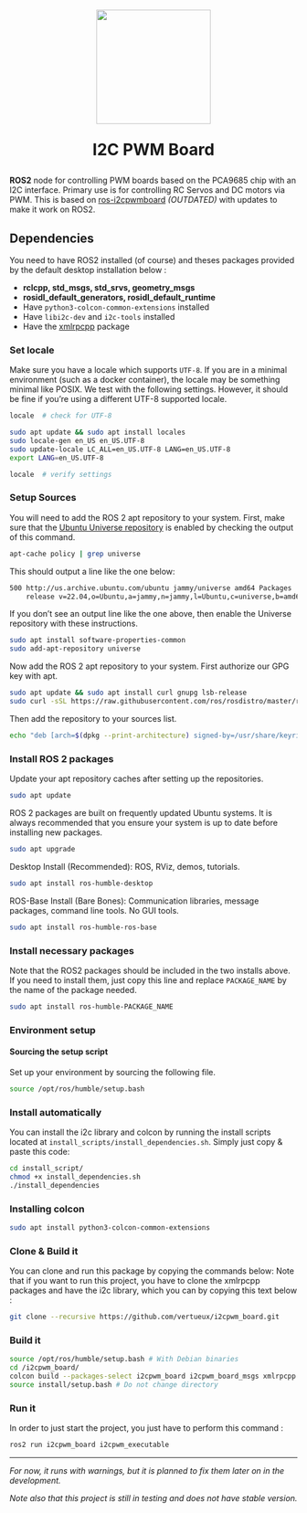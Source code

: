 <h1 align="center">
  <img src="docs/images/i2c-micro-controller.png" width="200px">
  <p align="center">
    I2C PWM Board
  </p>
</h1>

**ROS2** node for controlling PWM boards based on the PCA9685 chip with an I2C interface. Primary use is for controlling RC Servos and DC motors via PWM. This is based on [ros-i2cpwmboard](https://gitlab.com/bradanlane/ros-i2cpwmboard) *(OUTDATED)* with updates to make it work on ROS2.

## Dependencies

You need to have ROS2 installed (of course) and theses packages provided by the default desktop installation below : 

* **rclcpp, std_msgs, std_srvs, geometry_msgs**
* **rosidl_default_generators, rosidl_default_runtime**
* Have ```python3-colcon-common-extensions``` installed
* Have ```libi2c-dev``` and ```i2c-tools``` installed
* Have the [xmlrpcpp](https://github.com/bpwilcox/xmlrpcpp) package

### Set locale

Make sure you have a locale which supports ```UTF-8```. If you are in a minimal environment (such as a docker container), the locale may be something minimal like POSIX. We test with the following settings. However, it should be fine if you’re using a different UTF-8 supported locale.

```bash
locale  # check for UTF-8

sudo apt update && sudo apt install locales
sudo locale-gen en_US en_US.UTF-8
sudo update-locale LC_ALL=en_US.UTF-8 LANG=en_US.UTF-8
export LANG=en_US.UTF-8

locale  # verify settings
```

### Setup Sources

You will need to add the ROS 2 apt repository to your system. First, make sure that the [Ubuntu Universe repository](https://help.ubuntu.com/community/Repositories/Ubuntu) is enabled by checking the output of this command.

```bash
apt-cache policy | grep universe
```

This should output a line like the one below:

```bash
500 http://us.archive.ubuntu.com/ubuntu jammy/universe amd64 Packages
    release v=22.04,o=Ubuntu,a=jammy,n=jammy,l=Ubuntu,c=universe,b=amd64
```

If you don’t see an output line like the one above, then enable the Universe repository with these instructions.

```bash
sudo apt install software-properties-common
sudo add-apt-repository universe
```

Now add the ROS 2 apt repository to your system. First authorize our GPG key with apt.

```bash
sudo apt update && sudo apt install curl gnupg lsb-release
sudo curl -sSL https://raw.githubusercontent.com/ros/rosdistro/master/ros.key -o /usr/share/keyrings/ros-archive-keyring.gpg

```

Then add the repository to your sources list.

```bash
echo "deb [arch=$(dpkg --print-architecture) signed-by=/usr/share/keyrings/ros-archive-keyring.gpg] http://packages.ros.org/ros2/ubuntu $(source /etc/os-release && echo $UBUNTU_CODENAME) main" | sudo tee /etc/apt/sources.list.d/ros2.list > /dev/null
```

### Install ROS 2 packages

Update your apt repository caches after setting up the repositories.

```bash
sudo apt update
```

ROS 2 packages are built on frequently updated Ubuntu systems. It is always recommended that you ensure your system is up to date before installing new packages.

```bash
sudo apt upgrade
```

Desktop Install (Recommended): ROS, RViz, demos, tutorials.

```bash
sudo apt install ros-humble-desktop
```

ROS-Base Install (Bare Bones): Communication libraries, message packages, command line tools. No GUI tools.

```bash
sudo apt install ros-humble-ros-base
```

### Install necessary packages

Note that the ROS2 packages should be included in the two installs above. 
If you need to install them, just copy this line and replace ```PACKAGE_NAME``` by the name of the package needed.

```bash
sudo apt install ros-humble-PACKAGE_NAME
```

### Environment setup

#### Sourcing the setup script

Set up your environment by sourcing the following file.

```bash
source /opt/ros/humble/setup.bash
```

### Install automatically

You can install the i2c library and colcon by running the install scripts located at `install_scripts/install_dependencies.sh`.
Simply just copy & paste this code:

```sh
cd install_script/
chmod +x install_dependencies.sh
./install_dependencies
```

### Installing colcon

```bash
sudo apt install python3-colcon-common-extensions
```

### Clone & Build it 

You can clone and run this package by copying the commands below: 
Note that if you want to run this project, you have to clone the xmlrpcpp packages and have the i2c library, which you can by copying this text below : 

```bash
git clone --recursive https://github.com/vertueux/i2cpwm_board.git
```

### Build it 

```bash
source /opt/ros/humble/setup.bash # With Debian binaries 
cd /i2cpwm_board/
colcon build --packages-select i2cpwm_board i2cpwm_board_msgs xmlrpcpp
source install/setup.bash # Do not change directory
```

### Run it
In order to just start the project, you just have to perform this command :

```bash
ros2 run i2cpwm_board i2cpwm_executable
```

--- 

*For now, it runs with warnings, but it is planned to fix them later on in the development.*

*Note also that this project is still in testing and does not have stable version.*
